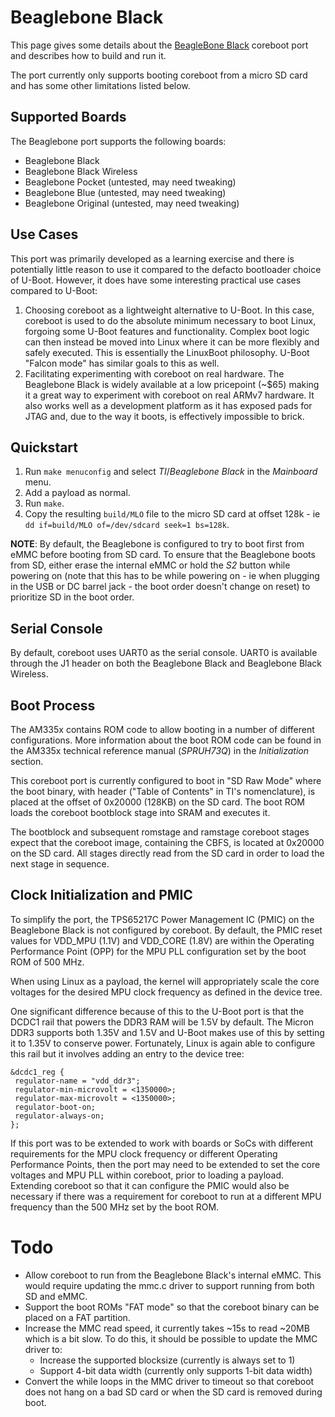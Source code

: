 # Beaglebone Black
This page gives some details about the [BeagleBone Black] coreboot port and
describes how to build and run it.

The port currently only supports booting coreboot from a micro SD card and has
some other limitations listed below.

## Supported Boards
The Beaglebone port supports the following boards:

- Beaglebone Black
- Beaglebone Black Wireless
- Beaglebone Pocket (untested, may need tweaking)
- Beaglebone Blue (untested, may need tweaking)
- Beaglebone Original (untested, may need tweaking)

## Use Cases
This port was primarily developed as a learning exercise and there is
potentially little reason to use it compared to the defacto bootloader choice of
U-Boot. However, it does have some interesting practical use cases compared to
U-Boot:

1. Choosing coreboot as a lightweight alternative to U-Boot. In this case,
   coreboot is used to do the absolute minimum necessary to boot Linux, forgoing
   some U-Boot features and functionality. Complex boot logic can then instead
   be moved into Linux where it can be more flexibly and safely executed. This
   is essentially the LinuxBoot philosophy. U-Boot "Falcon mode" has similar
   goals to this as well.
2. Facilitating experimenting with coreboot on real hardware. The Beaglebone
   Black is widely available at a low pricepoint (~$65) making it a great way to
   experiment with coreboot on real ARMv7 hardware. It also works well as a
   development platform as it has exposed pads for JTAG and, due to the way it
   boots, is effectively impossible to brick. 

## Quickstart
1. Run `make menuconfig` and select _TI_/_Beaglebone Black_ in the _Mainboard_
   menu.
2. Add a payload as normal.
3. Run `make`.
4. Copy the resulting `build/MLO` file to the micro SD card at offset 128k - ie
   `dd if=build/MLO of=/dev/sdcard seek=1 bs=128k`.

**NOTE**: By default, the Beaglebone is configured to try to boot first from
eMMC before booting from SD card. To ensure that the Beaglebone boots from SD,
either erase the internal eMMC or hold the _S2_ button while powering on (note
that this has to be while powering on - ie when plugging in the USB or DC barrel
jack - the boot order doesn't change on reset) to prioritize SD in the boot
order.

## Serial Console
By default, coreboot uses UART0 as the serial console. UART0 is available
through the J1 header on both the Beaglebone Black and Beaglebone Black
Wireless. 

## Boot Process
The AM335x contains ROM code to allow booting in a number of different
configurations. More information about the boot ROM code can be found in the
AM335x technical reference manual (_SPRUH73Q_) in the _Initialization_ section.

This coreboot port is currently configured to boot in "SD Raw Mode" where the
boot binary, with header ("Table of Contents" in TI's nomenclature), is placed
at the offset of 0x20000 (128KB) on the SD card. The boot ROM loads the coreboot
bootblock stage into SRAM and executes it.

The bootblock and subsequent romstage and ramstage coreboot stages expect that
the coreboot image, containing the CBFS, is located at 0x20000 on the SD card. All
stages directly read from the SD card in order to load the next stage in
sequence.

## Clock Initialization and PMIC
To simplify the port, the TPS65217C Power Management IC (PMIC) on the Beaglebone
Black is not configured by coreboot. By default, the PMIC reset values for
VDD_MPU (1.1V) and VDD_CORE (1.8V) are within the Operating Performance Point
(OPP) for the MPU PLL configuration set by the boot ROM of 500 MHz.

When using Linux as a payload, the kernel will appropriately scale the core
voltages for the desired MPU clock frequency as defined in the device tree.

One significant difference because of this to the U-Boot port is that the DCDC1
rail that powers the DDR3 RAM will be 1.5V by default. The Micron DDR3 supports
both 1.35V and 1.5V and U-Boot makes use of this by setting it to 1.35V to
conserve power. Fortunately, Linux is again able to configure this rail but it
involves adding an entry to the device tree:

```
&dcdc1_reg {
 regulator-name = "vdd_ddr3";
 regulator-min-microvolt = <1350000>;
 regulator-max-microvolt = <1350000>;
 regulator-boot-on;
 regulator-always-on;
};
```

If this port was to be extended to work with boards or SoCs with different
requirements for the MPU clock frequency or different Operating Performance
Points, then the port may need to be extended to set the core voltages and MPU
PLL within coreboot, prior to loading a payload. Extending coreboot so that it
can configure the PMIC would also be necessary if there was a requirement for
coreboot to run at a different MPU frequency than the 500 MHz set by the boot
ROM.

# Todo
- Allow coreboot to run from the Beaglebone Black's internal eMMC. This would
  require updating the mmc.c driver to support running from both SD and eMMC.
- Support the boot ROMs "FAT mode" so that the coreboot binary can be placed on
  a FAT partition.
- Increase the MMC read speed, it currently takes ~15s to read ~20MB which is a
  bit slow. To do this, it should be possible to update the MMC driver to:
    - Increase the supported blocksize (currently is always set to 1)
    - Support 4-bit data width (currently only supports 1-bit data width)
- Convert the while loops in the MMC driver to timeout so that coreboot does not
  hang on a bad SD card or when the SD card is removed during boot.


[Beaglebone Black]: https://beagleboard.org/black